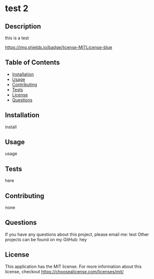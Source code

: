 # test 2

  ## Description 
  this is a test

  https://img.shields.io/badge/license-MITLicense-blue

  ## Table of Contents
  * [Installation](#installation)
  * [Usage](#usage)
  * [Contributing](#contributing)
  * [Tests](#tests)
  * [License](#license)
  * [Questions](#questions)

  ## Installation 
  install

  ## Usage
  usage

  ## Tests
  here

  ## Contributing 
  none

  ## Questions
  If you have any questions about this project, please email me: test
  Other projects can be found on my GitHub: hey

  
  ## License
  This application has the MIT license.
  For more information about this license, checkout https://choosealicense.com/licenses/mit/
    
